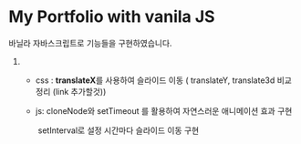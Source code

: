 # My Portfolio with vanila JS

바닐라 자바스크립트로 기능들을 구현하였습니다.

1. [Infinite Carousel]: https://github.com/Cho-yunah/my_portfolio/blob/master/infinite_carousel.js

   - css : **translateX**를 사용하여 슬라이드 이동 ( translateY, translate3d 비교 정리 (link 추가할것))

   - js: cloneNode와 setTimeout 를 활용하여 자연스러운 애니메이션 효과 구현

     ​	 setInterval로 설정 시간마다 슬라이드 이동 구현

